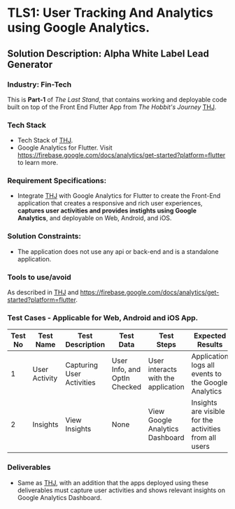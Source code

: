 # TLS1: User Tracking And Analytics using Google Analytics.
## Solution Description: Alpha White Label Lead Generator
### Industry: Fin-Tech

This is **Part-1** of *The Last Stand*, that contains working and deployable code built on top of the Front End Flutter App from *The Hobbit's Journey* [THJ](https://github.com/manish-andankar/Alpha-White-Label-Lead-Generator/blob/THJ/README.md).

### Tech Stack
- Tech Stack of [THJ](https://github.com/manish-andankar/Alpha-White-Label-Lead-Generator/blob/THJ/README.md).
- Google Analytics for Flutter. Visit https://firebase.google.com/docs/analytics/get-started?platform=flutter to learn more.

### Requirement Specifications:
- Integrate [THJ](https://github.com/manish-andankar/Alpha-White-Label-Lead-Generator/blob/THJ/README.md) with Google Analytics for Flutter to create the Front-End application that creates a responsive and rich user experiences, **captures user activities and provides instights using Google Analytics**, and deployable on Web, Android, and iOS.

### Solution Constraints:
- The application does not use any api or back-end and is a standalone application.

### Tools to use/avoid
As described in [THJ](https://github.com/manish-andankar/Alpha-White-Label-Lead-Generator/blob/THJ/README.md) and https://firebase.google.com/docs/analytics/get-started?platform=flutter.

### Test Cases - Applicable for Web, Android and iOS App.
| Test No | Test Name | Test Description | Test Data |  Test Steps | Expected Results |
| ----------- | ----------- |----------- | ----------- | ----------- | ----------- |
| 1 | User Activity | Capturing User Activities  | User Info, and OptIn Checked | User interacts with the application | Application logs all events to the Google Analytics |
| 2 | Insights | View Insights | None | View Google Analytics Dashboard | Insights are visible for the activities from all users |

### Deliverables
- Same as [THJ](https://github.com/manish-andankar/Alpha-White-Label-Lead-Generator/blob/THJ/README.md), with an addition that the apps deployed using these deliverables must capture user activities and shows relevant insights on Google Analytics Dashboard.



